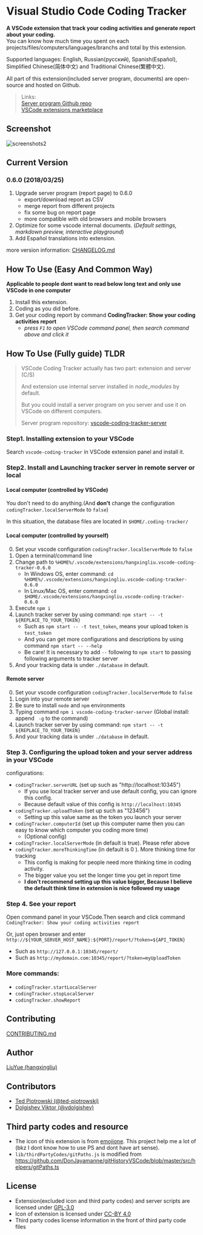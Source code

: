# Visual Studio Code Coding Tracker

**A VSCode extension that track your coding activities and generate report about your coding.**   
You can know how much time you spent on each projects/files/computers/languages/branchs and total
 by this extension.

Supported languages:
English, Russian(русский), Spanish(Español),
 Simplified Chinese(简体中文) and Traditional Chinese(繁體中文).

All part of this extension(included server program, documents) are open-source and hosted on Github.

> Links:  
> [Server program Github repo](https://github.com/hangxingliu/vscode-coding-tracker-server)   
> [VSCode extensions marketplace](https://marketplace.visualstudio.com/items?itemName=hangxingliu.vscode-coding-tracker)   

## Screenshot

![screenshots2](https://raw.githubusercontent.com/hangxingliu/vscode-coding-tracker-server/master/screenshots/2.jpg)

## Current Version

### 0.6.0 (2018/03/25)

1. Upgrade server program (report page) to 0.6.0
	- export/download report as CSV
	- merge report from different projects
	- fix some bug on report page
	- more compatible with old browsers and mobile browsers
2. Optimize for some vscode internal documents. (*Default settings, markdown preview, interactive playground*)
3. Add Español translations into extension.

more version information: [CHANGELOG.md](CHANGELOG.md)

## **How To Use (Easy And Common Way)**

**Applicable to people dont want to read below long text and only use VSCode in one computer**

1. Install this extension.
2. Coding as you did before.
3. Get your coding report by command **CodingTracker: Show your coding activities report**
	- *press `F1` to open VSCode command panel, then search command above and click it*

## How To Use (Fully guide) **TLDR**

> VSCode Coding Tracker actually has two part: extension and server (C/S)
>
> And extension use internal server installed in *node_modules* by default.
>
> But you could install a server program on you server and use it on VSCode on different computers. 
>
> Server program repository: [vscode-coding-tracker-server](https://github.com/hangxingliu/vscode-coding-tracker-server)

### Step1. Installing extension to your VSCode

Search `vscode-coding-tracker` in VSCode extension panel and install it.

### Step2. Install and Launching tracker server in remote server or local

#### Local computer (controlled by VSCode)

You don't need to do anything.(And **don't** change the configuration `codingTracker.localServerMode` to `false`)

In this situation, the database files are located in `$HOME/.coding-tracker/`

#### Local computer (controlled by yourself)

0. Set your vscode configuration `codingTracker.localServerMode` to `false`
1. Open a terminal/command line
2. Change path to `%HOME%/.vscode/extensions/hangxingliu.vscode-coding-tracker-0.6.0`
	- In Windows OS, enter command: `cd %HOME%/.vscode/extensions/hangxingliu.vscode-coding-tracker-0.6.0`
	- In Linux/Mac OS, enter command: `cd $HOME/.vscode/extensions/hangxingliu.vscode-coding-tracker-0.6.0`
3. Execute `npm i`
4. Launch tracker server by using command: `npm start -- -t ${REPLACE_TO_YOUR_TOKEN}`
	- Such as `npm start -- -t test_token`, means your upload token is `test_token`
	- And you can get more configurations and descriptions by using command `npm start -- --help`
	- Be care! It is necessary to add `--` following to `npm start` to passing following arguments to tracker server
5. And your tracking data is under `./database` in default.

#### Remote server

0. Set your vscode configuration `codingTracker.localServerMode` to `false`
1. Login into your remote server
2. Be sure to install `node` and `npm` environments
3. Typing command `npm i vscode-coding-tracker-server` (Global install: append ` -g` to the command)
4. Launch tracker server by using command: `npm start -- -t ${REPLACE_TO_YOUR_TOKEN}`
5. And your tracking data is under `./database` in default.

### Step 3. Configuring the upload token and your server address in your VSCode

configurations:

- `codingTracker.serverURL` (set up such as "http://localhost:10345")
	- If you use local tracker server and use default config, you can ignore this config.
	- Because default value of this config is `http://localhost:10345` 
- `codingTracker.uploadToken` (set up such as "123456")
	- Setting up this value same as the token you launch your server
- `codingTracker.computerId` (set up this computer name then you can easy to know which computer you coding more time)
	- (Optional config)
- `codingTracker.localServerMode` (in default is true). Please refer above
- `codingTracker.moreThinkingTime` (in default is 0 ). More thinking time for tracking
	- This config is making for people need more thinking time in coding activity.
	- The bigger value you set the longer time you get in report time
	- **I don't recommend setting up this value bigger, Because I believe the default think time in extension is nice followed my usage**

### Step 4. See your report

Open command panel in your VSCode.Then search and click command `CodingTracker: Show your coding activities report`

Or, just open browser and enter `http://${YOUR_SERVER_HOST_NAME}:${PORT}/report/?token=${API_TOKEN}`

- Such as `http://127.0.0.1:10345/report/`
- Such as `http://mydomain.com:10345/report/?token=myUploadToken`

### More commands:

- `codingTracker.startLocalServer` 
- `codingTracker.stopLocalServer` 
- `codingTracker.showReport`

## Contributing

[CONTRIBUTING.md](CONTRIBUTING.md)

## Author

[LiuYue (hangxingliu)](https://github.com/hangxingliu)

## Contributors

- [Ted Piotrowski (@ted-piotrowski)][ted-piotrowski]
- [Dolgishev Viktor (@vdolgishev)][vdolgishev]

## Third party codes and resource

- The icon of this extension is from [emojione](http://emojione.com/). This project help me a lot of (bkz I dont know how to use PS and dont have art sense).
- `lib/thirdPartyCodes/gitPaths.js` is modified from <https://github.com/DonJayamanne/gitHistoryVSCode/blob/master/src/helpers/gitPaths.ts>

## License

- Extension(excluded icon and third party codes) and server scripts are licensed under [GPL-3.0](LICENSE)
- Icon of extension is licensed under [CC-BY 4.0](http://emojione.com/licensing/)
- Third party codes license information in the front of third party code files

[vdolgishev]: https://github.com/vdolgishev
[ted-piotrowski]: https://github.com/ted-piotrowski
